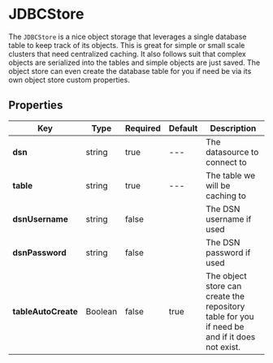 # JDBCStore

The `JDBCStore` is a nice object storage that leverages a single database table to keep track of its objects. This is great for simple or small scale clusters that need centralized caching. It also follows suit that complex objects are serialized into the tables and simple objects are just saved. The object store can even create the database table for you if need be via its own object store custom properties.

## Properties

| Key                 | Type    | Required | Default | Description                                                                                   |
| ------------------- | ------- | -------- | ------- | --------------------------------------------------------------------------------------------- |
| **dsn**             | string  | true     | ---     | The datasource to connect to                                                                  |
| **table**           | string  | true     | ---     | The table we will be caching to                                                               |
| **dsnUsername**     | string  | false    |         | The DSN username if used                                                                      |
| **dsnPassword**     | string  | false    |         | The DSN password if used                                                                      |
| **tableAutoCreate** | Boolean | false    | true    | The object store can create the repository table for you if need be and if it does not exist. |
